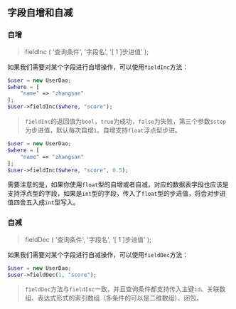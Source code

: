 ## 字段自增和自减

### 自增

> fieldInc \( '查询条件', '字段名', '\[ 1 \]步进值' \);

如果我们需要对某个字段进行自增操作，可以使用`fieldInc`方法：

```php
$user = new UserDao;
$where = [
    "name" => "zhangsan"
];
$user->fieldInc($where, "score");
```

> `fieldInc`的返回值为`bool`，`true`为成功，`false`为失败，第三个参数`$step`为步进值，默认每次自增`1`。自增支持`float`浮点型步进。

```php
$user = new UserDao;
$where = [
    "name" => "zhangsan"
];
$user->fieldInc($where, "score", 0.5);
```

需要注意的是，如果你使用`float`型的自增或者自减，对应的数据表字段也应该是支持浮点型的字段，如果是`int`型的字段，传入了`float`型的步进值，将会对步进值四舍五入成`int`型写入。

### 自减

> fieldDec \( '查询条件', '字段名', '\[ 1 \]步进值' \);

如果我们需要对某个字段进行自减操作，可以使用`fieldDec`方法：

```php
$user = new UserDao;
$user->fieldDec(1, "score");
```

> `fieldDec`方法与`fieldInc`一致，并且查询条件都支持传入主键`id`、关联数组、表达式形式的索引数组（多条件的可以是二维数组）、闭包。